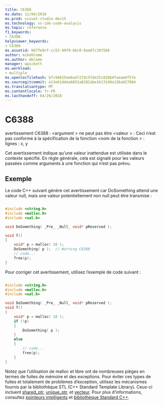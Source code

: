 ```yaml
---
title: C6388
ms.date: 11/04/2016
ms.prod: visual-studio-dev15
ms.technology: vs-ide-code-analysis
ms.topic: reference
f1_keywords:
- C6388
helpviewer_keywords:
- C6388
ms.assetid: 667fe9cf-cc53-49f9-b6c0-6ee87c397568
author: mikeblome
ms.author: mblome
manager: wpickett
ms.workload:
- multiple
ms.openlocfilehash: bfc94625ee6a4727dc5fde25c826b4faeae6f57e
ms.sourcegitcommit: e13e61ddea6032a8282abe16131d9e136a927984
ms.translationtype: MT
ms.contentlocale: fr-FR
ms.lasthandoff: 04/26/2018
---
```

# <a name="c6388"></a>C6388
avertissement C6388 : \<argument > ne peut pas être \<valeur > : Ceci n’est pas conforme à la spécification de la fonction \<nom de la fonction > : lignes : x, y

 Cet avertissement indique qu’une valeur inattendue est utilisée dans le contexte spécifié. En règle générale, cela est signalé pour les valeurs passées comme arguments à une fonction qui n’est pas prévu.

## <a name="example"></a>Exemple
 Le code C++ suivant génère cet avertissement car DoSomething attend une valeur null, mais une valeur potentiellement non null peut être transmise :

```cpp

#include <string.h>
#include <malloc.h>
#include <sal.h>

void DoSomething( _Pre_ _Null_ void* pReserved );

void f()
{
    void* p = malloc( 10 );
    DoSomething( p );  // Warning C6388
    // code...
    free(p);
}
```

 Pour corriger cet avertissement, utilisez l’exemple de code suivant :

```cpp

#include <string.h>
#include <malloc.h>
#include <sal.h>

void DoSomething( _Pre_ _Null_ void* pReserved );
void f()
{
    void* p = malloc( 10 );
    if (!p)
    {
        DoSomething( p );
    }
    else
    {
        // code...
        free(p);
    }
}
```

 Notez que l’utilisation de malloc et libre ont de nombreuses pièges en termes de fuites de mémoire et des exceptions. Pour éviter ces types de fuites et totalement de problèmes d’exception, utilisez les mécanismes fournis par la bibliothèque STL (C++ Standard Template Library). Ceux-ci incluent [shared_ptr](/cpp/standard-library/shared-ptr-class), [unique_ptr](/cpp/standard-library/unique-ptr-class), et [vecteur](/cpp/standard-library/vector). Pour plus d’informations, consultez [pointeurs intelligents](/cpp/cpp/smart-pointers-modern-cpp) et [bibliothèque Standard C++](/cpp/standard-library/cpp-standard-library-reference).